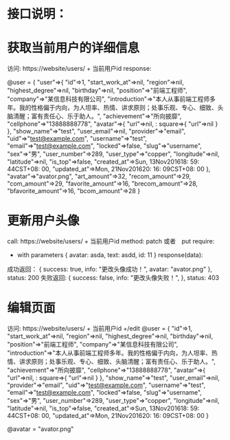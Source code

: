 # 接口说明：

# 获取当前用户的详细信息
访问: https://website/users/ + 当前用户id
response:

@user = {
    "user"=>{
        "id"=>1,
        "start_work_at"=>nil,
        "region"=>nil,
        "highest_degree"=>nil,
        "birthday"=>nil,
        "position"=>"前端工程师",
        "company"=>"某信息科技有限公司",
        "introduction"=>"本人从事前端工程师多年。我的性格偏于内向，为人坦率、热情、讲求原则；处事乐观、专心、细致、头脑清醒；富有责任心、乐于助人。",
        "achievement"=>"所向披靡",
        "cellphone"=>"13888888778",
        "avatar"=>{
            "url"=>nil,
            : square=>{
                "url"=>nil
            }
        },
        "show_name"=>"test",
        "user_email"=>nil,
        "provider"=>"email",
        "uid"=>"test@example.com",
        "username"=>"test",
        "email"=>"test@example.com",
        "locked"=>false,
        "slug"=>"username",
        "sex"=>"男",
        "user_number"=>289,
        "user_type"=>"copper",
        "longitude"=>nil,
        "latitude"=>nil,
        "is_top"=>false,
        "created_at"=>Sun,
        13Nov201618: 59: 44CST+08: 00,
        "updated_at"=>Mon,
        21Nov201620: 16: 09CST+08: 00
    },
    "avatar"=>"avator.png",
    "art_amount"=>32,
    "recom_amount"=>29,
    "com_amount"=>29,
    "favorite_amount"=>16,
    "brecom_amount"=>28,
    "bfavorite_amount"=>16,
    "bcom_amount"=>28
}


# 更新用户头像
call: https://website/users/ + 当前用户id
method: patch 或者　put
require:
* with parameters
{
  avatar: asda,
  text: asdd,
  id: 11
}
response(data):

成功返回：
{
  success: true,
  info: "更改头像成功！",
  avatar: "avator.png"
}, status: 200
失败返回:
{
  success: false,
  info: "更改头像失败！",
}, status: 403

# 编辑页面
访问: https://website/users/ + 当前用户id +/edit
@user = {
    "id"=>1,
    "start_work_at"=>nil,
    "region"=>nil,
    "highest_degree"=>nil,
    "birthday"=>nil,
    "position"=>"前端工程师",
    "company"=>"某信息科技有限公司",
    "introduction"=>"本人从事前端工程师多年。我的性格偏于内向，为人坦率、热情、讲求原则；处事乐观、专心、细致、头脑清醒；富有责任心、乐于助人。",
    "achievement"=>"所向披靡",
    "cellphone"=>"13888888778",
    "avatar"=>{
        "url"=>nil,
        : square=>{
            "url"=>nil
        }
    },
    "show_name"=>"test",
    "user_email"=>nil,
    "provider"=>"email",
    "uid"=>"test@example.com",
    "username"=>"test",
    "email"=>"test@example.com",
    "locked"=>false,
    "slug"=>"username",
    "sex"=>"男",
    "user_number"=>289,
    "user_type"=>"copper",
    "longitude"=>nil,
    "latitude"=>nil,
    "is_top"=>false,
    "created_at"=>Sun,
    13Nov201618: 59: 44CST+08: 00,
    "updated_at"=>Mon,
    21Nov201620: 16: 09CST+08: 00
}


@avatar = "avator.png"
